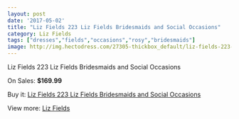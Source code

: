 ```yaml
---
layout: post
date: '2017-05-02'
title: "Liz Fields 223 Liz Fields Bridesmaids and Social Occasions"
category: Liz Fields
tags: ["dresses","fields","occasions","rosy","bridesmaids"]
image: http://img.hectodress.com/27305-thickbox_default/liz-fields-223-liz-fields-bridesmaids-and-social-occasions.jpg
---
```

Liz Fields 223 Liz Fields Bridesmaids and Social Occasions

On Sales: **$169.99**
<a href="https://www.hectodress.com/liz-fields/12714-liz-fields-223-liz-fields-bridesmaids-and-social-occasions.html"><amp-img layout="responsive" width="600" height="600" src="//img.hectodress.com/27305-thickbox_default/liz-fields-223-liz-fields-bridesmaids-and-social-occasions.jpg" alt="Liz Fields 223 Liz Fields Bridesmaids and Social Occasions 0" /></a>
<a href="https://www.hectodress.com/liz-fields/12714-liz-fields-223-liz-fields-bridesmaids-and-social-occasions.html"><amp-img layout="responsive" width="600" height="600" src="//img.hectodress.com/27306-thickbox_default/liz-fields-223-liz-fields-bridesmaids-and-social-occasions.jpg" alt="Liz Fields 223 Liz Fields Bridesmaids and Social Occasions 1" /></a>

Buy it: [Liz Fields 223 Liz Fields Bridesmaids and Social Occasions](https://www.hectodress.com/liz-fields/12714-liz-fields-223-liz-fields-bridesmaids-and-social-occasions.html "Liz Fields 223 Liz Fields Bridesmaids and Social Occasions")

View more: [Liz Fields](https://www.hectodress.com/195-liz-fields "Liz Fields")